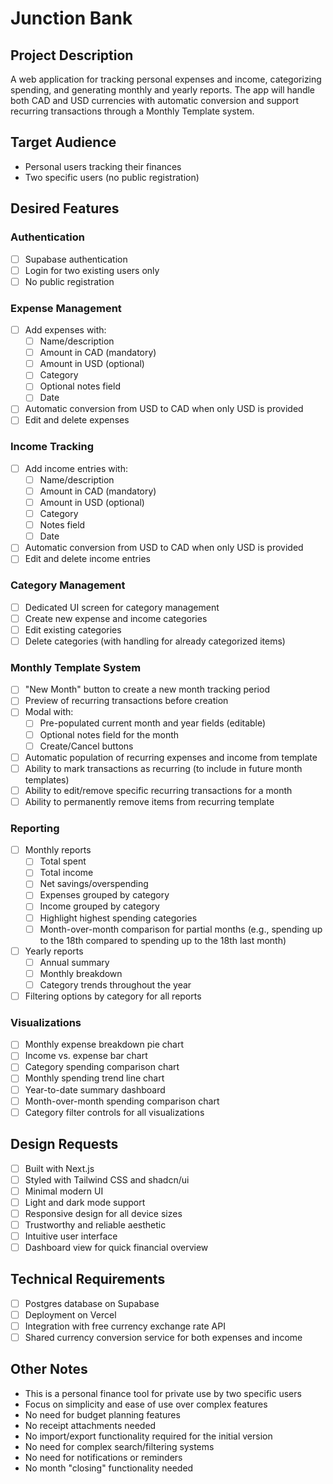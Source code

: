 # Junction Bank

## Project Description

A web application for tracking personal expenses and income, categorizing spending, and generating monthly and yearly reports. The app will handle both CAD and USD currencies with automatic conversion and support recurring transactions through a Monthly Template system.

## Target Audience

- Personal users tracking their finances
- Two specific users (no public registration)

## Desired Features

### Authentication

- [ ] Supabase authentication
- [ ] Login for two existing users only
- [ ] No public registration

### Expense Management

- [ ] Add expenses with:
  - [ ] Name/description
  - [ ] Amount in CAD (mandatory)
  - [ ] Amount in USD (optional)
  - [ ] Category
  - [ ] Optional notes field
  - [ ] Date
- [ ] Automatic conversion from USD to CAD when only USD is provided
- [ ] Edit and delete expenses

### Income Tracking

- [ ] Add income entries with:
  - [ ] Name/description
  - [ ] Amount in CAD (mandatory)
  - [ ] Amount in USD (optional)
  - [ ] Category
  - [ ] Notes field
  - [ ] Date
- [ ] Automatic conversion from USD to CAD when only USD is provided
- [ ] Edit and delete income entries

### Category Management

- [ ] Dedicated UI screen for category management
- [ ] Create new expense and income categories
- [ ] Edit existing categories
- [ ] Delete categories (with handling for already categorized items)

### Monthly Template System

- [ ] "New Month" button to create a new month tracking period
- [ ] Preview of recurring transactions before creation
- [ ] Modal with:
  - [ ] Pre-populated current month and year fields (editable)
  - [ ] Optional notes field for the month
  - [ ] Create/Cancel buttons
- [ ] Automatic population of recurring expenses and income from template
- [ ] Ability to mark transactions as recurring (to include in future month templates)
- [ ] Ability to edit/remove specific recurring transactions for a month
- [ ] Ability to permanently remove items from recurring template

### Reporting

- [ ] Monthly reports
  - [ ] Total spent
  - [ ] Total income
  - [ ] Net savings/overspending
  - [ ] Expenses grouped by category
  - [ ] Income grouped by category
  - [ ] Highlight highest spending categories
  - [ ] Month-over-month comparison for partial months (e.g., spending up to the 18th compared to spending up to the 18th last month)
- [ ] Yearly reports
  - [ ] Annual summary
  - [ ] Monthly breakdown
  - [ ] Category trends throughout the year
- [ ] Filtering options by category for all reports

### Visualizations

- [ ] Monthly expense breakdown pie chart
- [ ] Income vs. expense bar chart
- [ ] Category spending comparison chart
- [ ] Monthly spending trend line chart
- [ ] Year-to-date summary dashboard
- [ ] Month-over-month spending comparison chart
- [ ] Category filter controls for all visualizations

## Design Requests

- [ ] Built with Next.js
- [ ] Styled with Tailwind CSS and shadcn/ui
- [ ] Minimal modern UI
- [ ] Light and dark mode support
- [ ] Responsive design for all device sizes
- [ ] Trustworthy and reliable aesthetic
- [ ] Intuitive user interface
- [ ] Dashboard view for quick financial overview

## Technical Requirements

- [ ] Postgres database on Supabase
- [ ] Deployment on Vercel
- [ ] Integration with free currency exchange rate API
- [ ] Shared currency conversion service for both expenses and income

## Other Notes

- This is a personal finance tool for private use by two specific users
- Focus on simplicity and ease of use over complex features
- No need for budget planning features
- No receipt attachments needed
- No import/export functionality required for the initial version
- No need for complex search/filtering systems
- No need for notifications or reminders
- No month "closing" functionality needed
